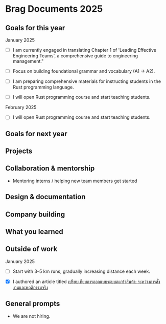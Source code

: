 # Brag Documents 2025

## Goals for this year

[comment]: # (* List the major goals here!)

January 2025

* [ ] I am currently engaged in translating Chapter 1 of 'Leading Effective Engineering Teams', a comprehensive guide to engineering management."

* [ ] Focus on building foundational grammar and vocabulary (A1 → A2).

* [ ] I am preparing comprehensive materials for instructing students in the Rust programming language.

* [ ] I will open Rust programming course and start teaching students.

February 2025

* [ ] I will open Rust programming course and start teaching students.

## Goals for next year

[comment]: # (* If it's getting towards the end of the year, maybe start writing down what might be the goals for next year.)

## Projects

## Collaboration & mentorship

* Mentoring interns / helping new team members get started

## Design & documentation

## Company building

## What you learned

## Outside of work

January 2025

* [ ] Start with 3–5 km runs, gradually increasing distance each week.

* [x] I authored an article titled [เปรียบเทียบการออกแบบระบบตะกร้าสินค้า: ระหว่างการสั่งงานและพฤติกรรมจริง](https://medium.com/odds-team/เปรียบเทียบการออกแบบระบบตะกร้าสินค้า-ระหว่างการสั่งงานและพฤติกรรมจริง-fd7f46d97725)

## General prompts

* We are not hiring.

